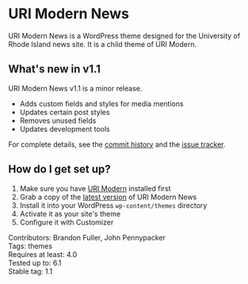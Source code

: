 # URI Modern News

URI Modern News is a WordPress theme designed for the University of Rhode Island news site. It is a child theme of URI Modern.

## What's new in v1.1

URI Modern News v1.1 is a minor release.

- Adds custom fields and styles for media mentions
- Updates certain post styles
- Removes unused fields
- Updates development tools

For complete details, see the [commit history](https://github.com/uriweb/uri-modern-news/pull/23/commits) and the [issue tracker](https://github.com/uriweb/uri-modern-news/issues).

## How do I get set up?

1. Make sure you have [URI Modern](https://github.com/uriweb/uri-modern) installed first
2. Grab a copy of the [latest version](https://github.com/uriweb/uri-modern-news/releases/latest) of URI Modern News
3. Install it into your WordPress `wp-content/themes` directory
4. Activate it as your site's theme
5. Configure it with Customizer

Contributors: Brandon Fuller, John Pennypacker  
Tags: themes  
Requires at least: 4.0  
Tested up to: 6.1  
Stable tag: 1.1  
